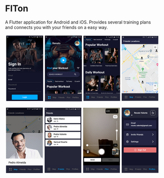 # FITon

A Flutter application for Android and iOS.
Provides several training plans and connects you with your friends on a easy way. <br /> 

![alt text](images/screen1.png "screen1.png")<br />

![alt text](images/screen2.png "screen2.png")

